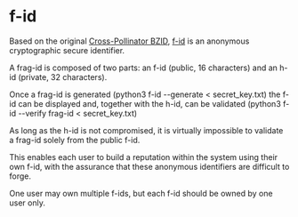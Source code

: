 # f-id
Based on the original [Cross-Pollinator BZID](https://hugosimoes.info/blog/2022/02/12/crosspollinator-daily-global-challenge/), [f-id](https://hugosimoes.info/f-id/) is an anonymous cryptographic secure identifier.

A frag-id is composed of two parts: an f-id (public, 16 characters) and an h-id (private, 32 characters).

Once a frag-id is generated
  (python3 f-id --generate < secret_key.txt)
 the f-id can be displayed and, together with the h-id, can be validated
  (python3 f-id --verify frag-id < secret_key.txt)

As long as the h-id is not compromised, it is virtually impossible to validate a frag-id solely from the public f-id.

This enables each user to build a reputation within the system using their own f-id, with the assurance that these anonymous identifiers are difficult to forge.

One user may own multiple f-ids, but each f-id should be owned by one user only.
